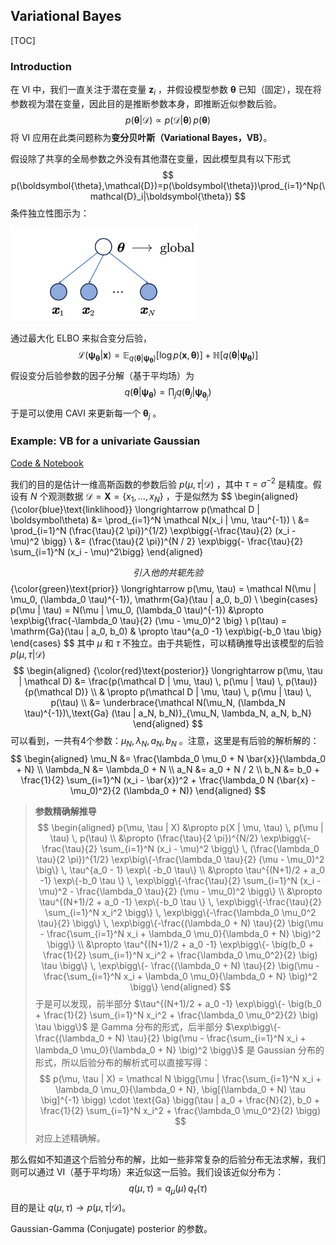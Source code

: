 ## Variational Bayes

[TOC]



### Introduction

在 VI 中，我们一直关注于潜在变量 $\boldsymbol z_i$ ，并假设模型参数 $\boldsymbol\theta$ 已知（固定），现在将参数视为潜在变量，因此目的是推断参数本身，即推断近似参数后验。
$$
p(\boldsymbol\theta | \mathcal D) \propto p(\mathcal D | \boldsymbol\theta)\, p(\boldsymbol\theta)
$$
将 VI 应用在此类问题称为**变分贝叶斯（Variational Bayes，VB）**。

假设除了共享的全局参数之外没有其他潜在变量，因此模型具有以下形式
$$
p(\boldsymbol{\theta},\mathcal{D})=p(\boldsymbol{\theta})\prod_{i=1}^Np(\mathcal{D}_i|\boldsymbol{\theta})
$$
条件独立性图示为：

<img src="figures\VB.png" alt="VB" style="zoom:30%;" />

通过最大化 ELBO 来拟合变分后验，
$$
\mathcal L(\boldsymbol\psi_{\boldsymbol\theta} | \boldsymbol x) = \mathbb{E}_{q(\boldsymbol\theta | \boldsymbol\psi_{\boldsymbol\theta})} [\log p(\boldsymbol x, \boldsymbol\theta)] + \mathbb{H}[q(\boldsymbol\theta | \boldsymbol\psi_{\boldsymbol\theta})] 
$$
假设变分后验参数的因子分解（基于平均场）为
$$
q(\boldsymbol\theta | \boldsymbol\psi_{\boldsymbol\theta}) = \prod_{j} q(\boldsymbol\theta_j | \boldsymbol\psi_{\boldsymbol\theta_j})
$$
于是可以使用 CAVI 来更新每一个 $\boldsymbol\theta_j$ 。





### Example: VB for a univariate Gaussian

[Code & Notebook]()

我们的目的是估计一维高斯函数的参数后验 $p(\mu, \tau | \mathcal D)$ ，其中 $\tau = \sigma^{-2}$ 是精度。假设有 $N$ 个观测数据 $\mathcal D = \mathbf X = \{x_1, \dots, x_N\}$ ，于是似然为
$$
\begin{aligned}
	{\color{blue}\text{linklihood}} \longrightarrow p(\mathcal D | \boldsymbol\theta) &= \prod_{i=1}^N \mathcal N(x_i | \mu, \tau^{-1}) \\
	&= \prod_{i=1}^N (\frac{\tau}{2 \pi})^{1/2} \exp\bigg\{-\frac{\tau}{2} (x_i - \mu)^2 \bigg\} \\
     &= (\frac{\tau}{2 \pi})^{N / 2} \exp\bigg\{- \frac{\tau}{2} \sum_{i=1}^N (x_i - \mu)^2\bigg\} 
\end{aligned}

$$
引入他的共轭先验
$$
{\color{green}\text{prior}} \longrightarrow p(\mu, \tau) = \mathcal N(\mu | \mu_0, (\lambda_0 \tau)^{-1})\, \mathrm{Ga}(\tau | a_0, b_0) \\
\begin{cases}
	p(\mu | \tau) = N(\mu | \mu_0, (\lambda_0 \tau)^{-1}) &\propto \exp\big\{\frac{-\lambda_0 \tau}{2} (\mu - \mu_0)^2 \big\} \\
	p(\tau) = \mathrm{Ga}(\tau | a_0, b_0) & \propto \tau^{a_0 -1} \exp\big\{-b_0 \tau \big\}
\end{cases}
$$
其中 $\mu$ 和 $\tau$ 不独立。由于共轭性，可以精确推导出该模型的后验 $p(\mu, \tau | \mathcal D)$
$$
\begin{aligned}
    {\color{red}\text{posterior}} \longrightarrow p(\mu, \tau | \mathcal D) &= \frac{p(\mathcal D | \mu, \tau) \, p(\mu | \tau) \, p(\tau)}{p(\mathcal D)} \\
    & \propto p(\mathcal D | \mu, \tau) \, p(\mu | \tau) \, p(\tau) \\
    &= \underbrace{\mathcal N(\mu_N, (\lambda_N \tau)^{-1})\,\text{Ga} (\tau | a_N, b_N)}_{\mu_N, \lambda_N, a_N, b_N}
\end{aligned}
$$
可以看到，一共有4个参数：$\mu_N, \lambda_N, a_N, b_N$ 。注意，这里是有后验的解析解的：
$$
\begin{aligned}
    \mu_N &= \frac{\lambda_0 \mu_0 + N \bar{x}}{\lambda_0 + N} \\
    \lambda_N &= \lambda_0 + N \\
    a_N &= a_0 + N / 2 \\
    b_N &= b_0 + \frac{1}{2} \sum_{i=1}^N (x_i - \bar{x})^2 + \frac{\lambda_0 N (\bar{x} - \mu_0)^2}{2 (\lambda_0 + N)}
\end{aligned}
$$

> **参数精确解推导**
> $$
> \begin{aligned}
>     p(\mu, \tau | X) &\propto p(X | \mu, \tau) \, p(\mu | \tau) \, p(\tau) \\
>     &\propto (\frac{\tau}{2 \pi})^{N/2} \exp\bigg\{-\frac{\tau}{2} \sum_{i=1}^N (x_i - \mu)^2 \bigg\} \, (\frac{\lambda_0 \tau}{2 \pi})^{1/2} \exp\big\{-\frac{\lambda_0 \tau}{2} (\mu - \mu_0)^2 \big\} \, \tau^{a_0 - 1} \exp\{ -b_0 \tau\} \\
>     &\propto \tau^{(N+1)/2 + a_0 -1} \exp\{-b_0 \tau \} \, \exp\bigg\{-\frac{\tau}{2} \sum_{i=1}^N (x_i - \mu)^2 - \frac{\lambda_0 \tau}{2} (\mu - \mu_0)^2 \bigg\} \\
>     &\propto \tau^{(N+1)/2 + a_0 -1} \exp\{-b_0 \tau \} \, \exp\bigg\{-\frac{\tau}{2} \sum_{i=1}^N x_i^2 \bigg\} \, \exp\bigg\{-\frac{\lambda_0 \mu_0^2 \tau}{2} \bigg\} \, \exp\bigg\{-\frac{(\lambda_0 + N) \tau}{2} \big(\mu - \frac{\sum_{i=1}^N x_i + \lambda_0 \mu_0}{\lambda_0 + N} \big)^2 \bigg\} \\
>     &\propto \tau^{(N+1)/2 + a_0 -1} \exp\bigg\{- \big(b_0 + \frac{1}{2} \sum_{i=1}^N x_i^2 + \frac{\lambda_0 \mu_0^2}{2} \big) \tau \bigg\} \, \exp\bigg\{- \frac{(\lambda_0 + N) \tau}{2} \big(\mu - \frac{\sum_{i=1}^N x_i + \lambda_0 \mu_0}{\lambda_0 + N} \big)^2 \bigg\}
> \end{aligned}
> $$
> 于是可以发现，前半部分 $\tau^{(N+1)/2 + a_0 -1} \exp\bigg\{- \big(b_0 + \frac{1}{2} \sum_{i=1}^N x_i^2 + \frac{\lambda_0 \mu_0^2}{2} \big) \tau \bigg\}$ 是 Gamma 分布的形式，后半部分 $\exp\bigg\{- \frac{(\lambda_0 + N) \tau}{2} \big(\mu - \frac{\sum_{i=1}^N x_i + \lambda_0 \mu_0}{\lambda_0 + N} \big)^2 \bigg\}$ 是 Gaussian 分布的形式，所以后验分布的解析式可以直接写得：
> $$
> p(\mu, \tau | X) = \mathcal N \bigg(\mu | \frac{\sum_{i=1}^N x_i + \lambda_0 \mu_0}{\lambda_0 + N}, \big[(\lambda_0 + N) \tau \big]^{-1} \bigg) \cdot \text{Ga} \bigg(\tau | a_0 + \frac{N}{2}, b_0 + \frac{1}{2} \sum_{i=1}^N x_i^2 + \frac{\lambda_0 \mu_0^2}{2} \bigg)
> $$
> 对应上述精确解。



那么假如不知道这个后验分布的解，比如一些非常复杂的后验分布无法求解，我们则可以通过 VI（基于平均场）来近似这一后验。我们设该近似分布为：
$$
q(\mu, \tau) = q_{\mu}(\mu) \, q_{\tau}(\tau)
$$
目的是让 $q(\mu, \tau) \rightarrow p(\mu, \tau | \mathcal D)$。



Gaussian-Gamma (Conjugate) posterior 的参数。